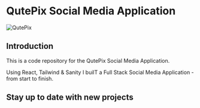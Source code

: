 #   QutePix Social Media Application
![QutePix]()

## Introduction
This is a code repository for the QutePix Social Media Application.

Using React, Tailwind & Sanity I builT a Full Stack Social Media Application - from start to finish.

## Stay up to date with new projects

